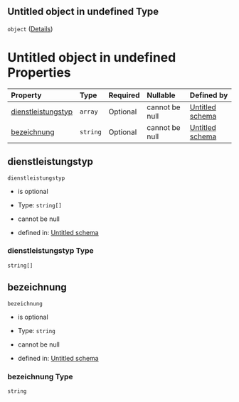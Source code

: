 ## Untitled object in undefined Type

`object` ([Details](dienstleistung.md))

# Untitled object in undefined Properties

| Property                                  | Type     | Required | Nullable       | Defined by                                                                                                                                 |
| :---------------------------------------- | :------- | :------- | :------------- | :----------------------------------------------------------------------------------------------------------------------------------------- |
| [dienstleistungstyp](#dienstleistungstyp) | `array`  | Optional | cannot be null | [Untitled schema](dienstleistungstyp.md "https://conuti.de/bo4e/schemas/v1/enum/Dienstleistungstyp#/properties/dienstleistungstyp")        |
| [bezeichnung](#bezeichnung)               | `string` | Optional | cannot be null | [Untitled schema](dienstleistung-properties-bezeichnung.md "https://conuti.de/bo4e/schemas/v1/com/Dienstleistung#/properties/bezeichnung") |

## dienstleistungstyp



`dienstleistungstyp`

*   is optional

*   Type: `string[]`

*   cannot be null

*   defined in: [Untitled schema](dienstleistungstyp.md "https://conuti.de/bo4e/schemas/v1/enum/Dienstleistungstyp#/properties/dienstleistungstyp")

### dienstleistungstyp Type

`string[]`

## bezeichnung



`bezeichnung`

*   is optional

*   Type: `string`

*   cannot be null

*   defined in: [Untitled schema](dienstleistung-properties-bezeichnung.md "https://conuti.de/bo4e/schemas/v1/com/Dienstleistung#/properties/bezeichnung")

### bezeichnung Type

`string`

